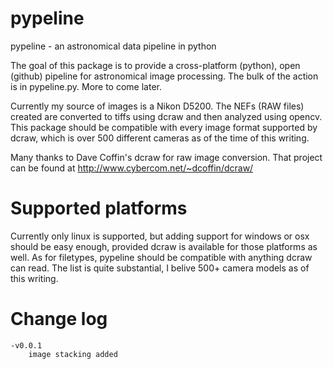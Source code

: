 pypeline
========

pypeline - an astronomical data pipeline in python

The goal of this package is to provide a cross-platform (python), open (github)
pipeline for astronomical image processing.  The bulk of the action is in
pypeline.py. More to come later.

Currently my source of images is a Nikon D5200.  The NEFs (RAW files) created
are converted to tiffs using dcraw and then analyzed using opencv.  This
package should be compatible with every image format supported by dcraw, which
is over 500 different cameras as of the time of this writing.

Many thanks to Dave Coffin's dcraw for raw image conversion.  That project
can be found at http://www.cybercom.net/~dcoffin/dcraw/

Supported platforms
==========
Currently only linux is supported, but adding support for windows or osx
should be easy enough, provided dcraw is available for those platforms as well.
As for filetypes, pypeline should be compatible with anything dcraw can read.
The list is quite substantial, I belive 500+ camera models as of this writing.

Change log
==========

    -v0.0.1
        image stacking added
